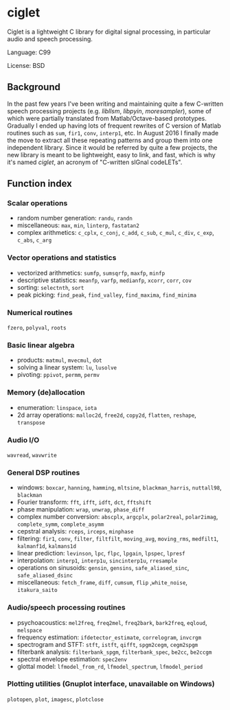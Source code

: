 ciglet
===

Ciglet is a lightweight C library for digital signal processing, in particular audio and speech processing.

Language: C99

License: BSD

Background
---

In the past few years I've been writing and maintaining quite a few C-written speech processing projects (e.g. *libllsm*, *libpyin*, *moresampler*), some of which were partially translated from Matlab/Octave-based prototypes. Gradually I ended up having lots of frequent rewrites of C version of Matlab routines such as `sum`, `fir1`, `conv`, `interp1`, etc. In August 2016 I finally made the move to extract all these repeating patterns and group them into one independent library. Since it would be referred by quite a few projects, the new library is meant to be lightweight, easy to link, and fast, which is why it's named *ciglet*, an acronym of "C-written sIGnal codeLETs".

Function index
---

### Scalar operations

* random number generation: `randu`, `randn`
* miscellaneous: `max`, `min`, `linterp`, `fastatan2`
* complex arithmetics: `c_cplx`, `c_conj`, `c_add`, `c_sub`, `c_mul`, `c_div`, `c_exp`, `c_abs`, `c_arg`

### Vector operations and statistics

* vectorized arithmetics: `sumfp`, `sumsqrfp`, `maxfp`, `minfp`
* descriptive statistics: `meanfp`, `varfp`, `medianfp`, `xcorr`, `corr`, `cov`
* sorting: `selectnth`, `sort`
* peak picking: `find_peak`, `find_valley`, `find_maxima`, `find_minima`

### Numerical routines

`fzero`, `polyval`, `roots`

### Basic linear algebra

* products: `matmul`, `mvecmul`, `dot`
* solving a linear system: `lu`, `lusolve`
* pivoting: `ppivot`, `permm`, `permv`

### Memory (de)allocation

* enumeration: `linspace`, `iota`
* 2d array operations: `malloc2d`, `free2d`, `copy2d`, `flatten`, `reshape`, `transpose`

### Audio I/O

`wavread`, `wavwrite`

### General DSP routines

* windows: `boxcar`, `hanning`, `hamming`, `mltsine`, `blackman_harris`, `nuttall98`, `blackman`
* Fourier transform: `fft`, `ifft`, `idft`, `dct`, `fftshift`
* phase manipulation: `wrap`, `unwrap`, `phase_diff`
* complex number conversion: `abscplx`, `argcplx`, `polar2real`, `polar2imag`, `complete_symm`, `complete_asymm`
* cepstral analysis: `rceps`, `irceps`, `minphase`
* filtering: `fir1`, `conv`, `filter`, `filtfilt`, `moving_avg`, `moving_rms`, `medfilt1`, `kalmanf1d`, `kalmans1d`
* linear prediction: `levinson`, `lpc`, `flpc`, `lpgain`, `lpspec`, `lpresf`
* interpolation: `interp1`, `interp1u`, `sincinterp1u`, `rresample`
* operations on sinusoids: `gensin`, `gensins`, `safe_aliased_sinc`, `safe_aliased_dsinc`
* miscellaneous: `fetch_frame`, `diff`, `cumsum`, `flip` ,`white_noise`, `itakura_saito`

### Audio/speech processing routines

* psychoacoustics: `mel2freq`, `freq2mel`, `freq2bark`, `bark2freq`, `eqloud`, `melspace`
* frequency estimation: `ifdetector_estimate`, `correlogram`, `invcrgm`
* spectrogram and STFT: `stft`, `istft`, `qifft`, `spgm2cegm`, `cegm2spgm`
* filterbank analysis: `filterbank_spgm`, `filterbank_spec`, `be2cc`, `be2ccgm`
* spectral envelope estimation: `spec2env`
* glottal model: `lfmodel_from_rd`, `lfmodel_spectrum`, `lfmodel_period`

### Plotting utilities (Gnuplot interface, unavailable on Windows)

`plotopen`, `plot`, `imagesc`, `plotclose`
